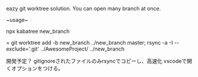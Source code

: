 eazy git worktree solution.
You can open many branch at once.

~usage~

npx kabatree new_branch

= git worktree add -b new_branch ../new_branch master; rsync -a -I --exclude='.git' ../AwesomeProject/ ../new_branch

開発予定？
gitignoreされたファイルのみrsyncでコピーし、高速化
vscodeで開くオプションをつける。